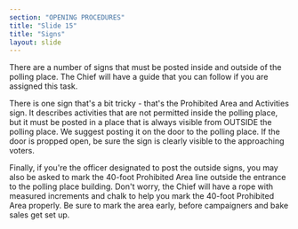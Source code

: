 ```yaml
---
section: "OPENING PROCEDURES"
title: "Slide 15"
title: "Signs"
layout: slide
---
```


There are a number of signs that must be posted inside and outside of the polling place. The Chief will have a guide that you can follow if you are assigned this task.

There is one sign that's a bit tricky - that's the Prohibited Area and Activities sign. It describes activities that are not permitted inside the polling place, but it must be posted in a place that is always visible from OUTSIDE the polling place. We suggest posting it on the door to the polling place. If the door is propped open, be sure the sign is clearly visible to the approaching voters.

Finally, if you're the officer designated to post the outside signs, you may also be asked to mark the 40-foot Prohibited Area line outside the entrance to the polling place building. Don't worry, the Chief will have a rope with measured increments and chalk to help you mark the 40-foot Prohibited Area properly. Be sure to mark the area early, before campaigners and bake sales get set up.